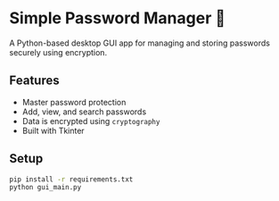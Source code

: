 # Simple Password Manager 🔐

A Python-based desktop GUI app for managing and storing passwords securely using encryption.

## Features
- Master password protection
- Add, view, and search passwords
- Data is encrypted using `cryptography`
- Built with Tkinter

## Setup
```bash
pip install -r requirements.txt
python gui_main.py
